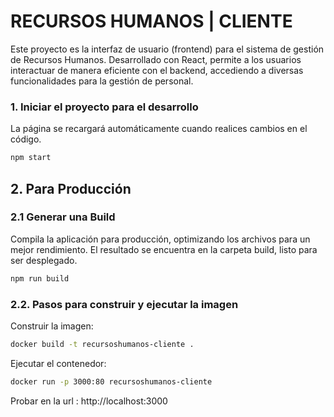 # RECURSOS HUMANOS | CLIENTE

Este proyecto es la interfaz de usuario (frontend) para el sistema de gestión de Recursos Humanos. Desarrollado con React, permite a los usuarios interactuar de manera eficiente con el backend, accediendo a diversas funcionalidades para la gestión de personal.

### 1. Iniciar el proyecto para el desarrollo

La página se recargará automáticamente cuando realices cambios en el código.

```bash
npm start
```

## 2. Para Producción

### 2.1 Generar una Build
Compila la aplicación para producción, optimizando los archivos para un mejor rendimiento. El resultado se encuentra en la carpeta build, listo para ser desplegado.

```bash
npm run build
```

### 2.2. Pasos para construir y ejecutar la imagen
Construir la imagen:
```bash
docker build -t recursoshumanos-cliente .
```

Ejecutar el contenedor:
```bash
docker run -p 3000:80 recursoshumanos-cliente
```

Probar en la url : http://localhost:3000